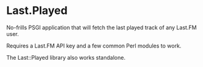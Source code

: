 Last.Played
============
No-frills PSGI application that will fetch the last played track of any Last.FM user.

Requires a Last.FM API key and a few common Perl modules to work.

The Last::Played library also works standalone.
